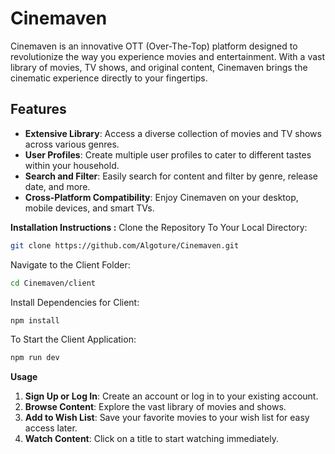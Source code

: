 # Cinemaven
Cinemaven is an innovative OTT (Over-The-Top) platform designed to revolutionize the way you experience movies and entertainment. With a vast library of movies, TV shows, and original content, Cinemaven brings the cinematic experience directly to your fingertips.
## Features

- **Extensive Library**: Access a diverse collection of movies and TV shows across various genres.
- **User Profiles**: Create multiple user profiles to cater to different tastes within your household.
- **Search and Filter**: Easily search for content and filter by genre, release date, and more.
- **Cross-Platform Compatibility**: Enjoy Cinemaven on your desktop, mobile devices, and smart TVs.


**Installation Instructions :**
Clone the Repository To Your Local Directory:
```bash
git clone https://github.com/Algoture/Cinemaven.git
```
Navigate to the Client Folder:
```bash
cd Cinemaven/client
```
Install Dependencies for Client:
```bash
npm install
```

To Start the Client Application:
```bash
npm run dev
```

**Usage**
1.  **Sign Up or Log In**: Create an account or log in to your existing account.
2.  **Browse Content**: Explore the vast library of movies and shows.
3.  **Add to Wish List**: Save your favorite movies to your wish list for easy access later.
4.  **Watch Content**: Click on a title to start watching immediately.


